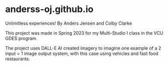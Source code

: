 # anderss-oj.github.io
Unlimitless experiences!
By Anders Jensen and Colby Clarke

This project was made in Spring 2023 for my Multi-Studio I class in the VCU GDES program.

The project uses DALL-E AI created imagery to imagine one example of a 2 input = 1 image output system, with this case using vehicles and fast food restaurants.
